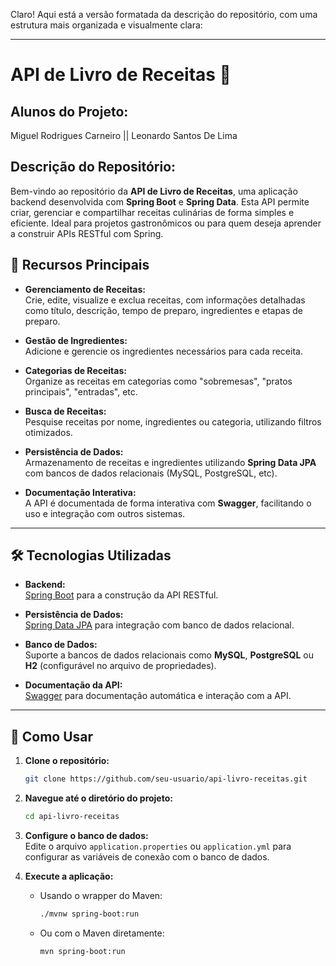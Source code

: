 Claro! Aqui está a versão formatada da descrição do repositório, com uma estrutura mais organizada e visualmente clara:

---

# API de Livro de Receitas 🍳

## Alunos do Projeto:

Miguel Rodrigues Carneiro || 
Leonardo Santos De Lima



## **Descrição do Repositório:**

Bem-vindo ao repositório da **API de Livro de Receitas**, uma aplicação backend desenvolvida com **Spring Boot** e **Spring Data**. Esta API permite criar, gerenciar e compartilhar receitas culinárias de forma simples e eficiente. Ideal para projetos gastronômicos ou para quem deseja aprender a construir APIs RESTful com Spring.

## 🚀 Recursos Principais

- **Gerenciamento de Receitas:**  
  Crie, edite, visualize e exclua receitas, com informações detalhadas como título, descrição, tempo de preparo, ingredientes e etapas de preparo.
  
- **Gestão de Ingredientes:**  
  Adicione e gerencie os ingredientes necessários para cada receita.
  
- **Categorias de Receitas:**  
  Organize as receitas em categorias como "sobremesas", "pratos principais", "entradas", etc.
  
- **Busca de Receitas:**  
  Pesquise receitas por nome, ingredientes ou categoria, utilizando filtros otimizados.
  
- **Persistência de Dados:**  
  Armazenamento de receitas e ingredientes utilizando **Spring Data JPA** com bancos de dados relacionais (MySQL, PostgreSQL, etc).
  
- **Documentação Interativa:**  
  A API é documentada de forma interativa com **Swagger**, facilitando o uso e integração com outros sistemas.

---

## 🛠️ Tecnologias Utilizadas

- **Backend:**  
  [Spring Boot](https://spring.io/projects/spring-boot) para a construção da API RESTful.
  
- **Persistência de Dados:**  
  [Spring Data JPA](https://spring.io/projects/spring-data) para integração com banco de dados relacional.
  
- **Banco de Dados:**  
  Suporte a bancos de dados relacionais como **MySQL**, **PostgreSQL** ou **H2** (configurável no arquivo de propriedades).
  
- **Documentação da API:**  
  [Swagger](https://swagger.io/) para documentação automática e interação com a API.
  
---

## 📖 Como Usar

1. **Clone o repositório:**
   ```bash
   git clone https://github.com/seu-usuario/api-livro-receitas.git
   ```

2. **Navegue até o diretório do projeto:**
   ```bash
   cd api-livro-receitas
   ```

3. **Configure o banco de dados:**  
   Edite o arquivo `application.properties` ou `application.yml` para configurar as variáveis de conexão com o banco de dados.

4. **Execute a aplicação:**
   - Usando o wrapper do Maven:
     ```bash
     ./mvnw spring-boot:run
     ```
   - Ou com o Maven diretamente:
     ```bash
     mvn spring-boot:run
     ```
